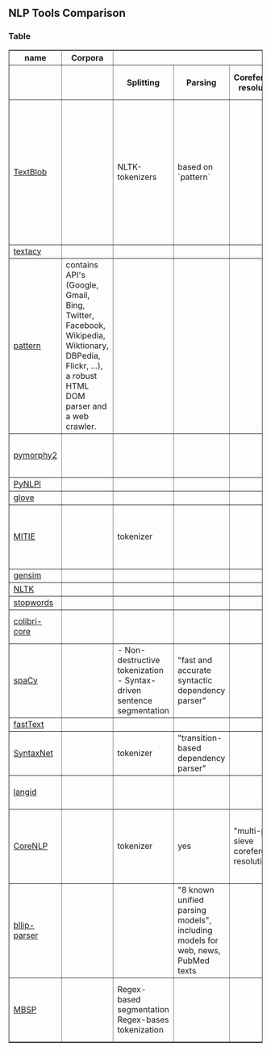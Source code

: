 
## NLP Tools Comparison

### Table


<link rel="stylesheet" type="text/css" href="https://cdn.datatables.net/v/dt/jq-2.2.4/dt-1.10.13/fc-3.2.2/fh-3.1.2/datatables.min.css"/>
<script type="text/javascript" src="https://cdn.datatables.net/v/dt/jq-2.2.4/dt-1.10.13/fc-3.2.2/fh-3.1.2/datatables.min.js"></script>
<script>
    $(document).ready(function() {
        $('table').DataTable({
            "paging":   false,
            "fixedColumns": true,
            
            "fixedHeader": false,
            "scrollX": true,
            "scrollY": '80vh',
            "class": "display"
        });
    } );
</script>

<style>
table.dataTable tbody tr {
    background: none !important;
}

table.DTFC_Cloned thead, table.DTFC_Cloned tfoot {
    background-color: none !important; 
}
</style>

<table border="1" class="dataframe cell-border compact">
  <thead>
    <tr>
      <th>name</th>
      <th>Corpora</th>
      <th colspan="7" halign="left">Text processing</th>
      <th colspan="3" halign="left"></th>
      <th colspan="2" halign="left">Annotation</th>
      <th colspan="5" halign="left">ML</th>
      <th>visualization</th>
      <th colspan="2" halign="left">Multilanguage</th>
    </tr>
    <tr>
      <th></th>
      <th></th>
      <th>Splitting</th>
      <th>Parsing</th>
      <th>Coreference resolution</th>
      <th>Word inflection</th>
      <th>Pattern Matching</th>
      <th>X-grams</th>
      <th>Spelling correction</th>
      <th>WordNet</th>
      <th>stopwords</th>
      <th>statistics</th>
      <th>Tagger</th>
      <th>NER</th>
      <th>Sentiment analysis</th>
      <th>Classification</th>
      <th>Clustering</th>
      <th>Topic Modelling</th>
      <th>Vectorization (including embeddings)</th>
      <th></th>
      <th>Translation</th>
      <th>Language Identification</th>
    </tr>
  </thead>
  <tbody>
    <tr>
      <td><a href='https://textblob.readthedocs.io/en/dev/'>TextBlob</a></td>
      <td></td>
      <td>NLTK-tokenizers</td>
      <td>based on `pattern`</td>
      <td></td>
      <td>singularize, pluralize, lemmatize</td>
      <td></td>
      <td></td>
      <td>based on `pattern`</td>
      <td>integration</td>
      <td></td>
      <td>Word and phrase frequencies</td>
      <td>1) POS based on `pattern`<br/>2) POS based on NLTK‘s TreeBank tagger<br/>3) NP based on Shlomi Babluki’s implementation<br/>4) NP uses the CoNLL 2000 corpus to train a tagger</td>
      <td></td>
      <td>PatternAnalyzer (based on the `pattern`)<br/>NaiveBayesAnalyzer (an NLTK classifier trained on a movie reviews corpus)</td>
      <td>Naive Bayes, Decision Tree</td>
      <td></td>
      <td></td>
      <td></td>
      <td></td>
      <td>powered by the Google Translate API</td>
      <td>powered by the Google Translate API</td>
    </tr>
    <tr>
      <td><a href='http://textacy.readthedocs.io'>textacy</a></td>
      <td></td>
      <td></td>
      <td></td>
      <td></td>
      <td></td>
      <td></td>
      <td></td>
      <td></td>
      <td></td>
      <td></td>
      <td></td>
      <td></td>
      <td></td>
      <td></td>
      <td></td>
      <td></td>
      <td></td>
      <td></td>
      <td></td>
      <td></td>
      <td></td>
    </tr>
    <tr>
      <td><a href='http://www.clips.ua.ac.be/pages/pattern-en'>pattern</a></td>
      <td>contains API's (Google, Gmail, Bing, Twitter, Facebook, Wikipedia, Wiktionary, DBPedia, Flickr, ...), a robust HTML DOM parser and a web crawler.</td>
      <td></td>
      <td></td>
      <td></td>
      <td>yes</td>
      <td>by POS-tags</td>
      <td></td>
      <td></td>
      <td></td>
      <td></td>
      <td></td>
      <td>POS (NN, VB, JJ, DT)<br/>Chunks (NP)</td>
      <td></td>
      <td></td>
      <td>Naive Bayes, Perceptron, k-NN, SVM</td>
      <td>k-means, hierarchical</td>
      <td>LSA</td>
      <td>td, df, idf, tf-idf,  cosine similarity, infogain</td>
      <td>graph.js on canvas</td>
      <td></td>
      <td></td>
    </tr>
    <tr>
      <td><a href='http://pymorphy2.readthedocs.io/en/latest/'>pymorphy2</a></td>
      <td></td>
      <td></td>
      <td></td>
      <td></td>
      <td>for Russian: singularize, pluralize, lemmatize</td>
      <td></td>
      <td></td>
      <td></td>
      <td></td>
      <td></td>
      <td></td>
      <td>for Russian: morphology</td>
      <td></td>
      <td></td>
      <td></td>
      <td></td>
      <td></td>
      <td></td>
      <td></td>
      <td></td>
      <td></td>
    </tr>
    <tr>
      <td><a href='http://pynlpl.readthedocs.io/en/latest/'>PyNLPl</a></td>
      <td></td>
      <td></td>
      <td></td>
      <td></td>
      <td></td>
      <td></td>
      <td></td>
      <td></td>
      <td></td>
      <td></td>
      <td></td>
      <td></td>
      <td></td>
      <td></td>
      <td></td>
      <td></td>
      <td></td>
      <td></td>
      <td></td>
      <td></td>
      <td></td>
    </tr>
    <tr>
      <td><a href='https://github.com/JonathanRaiman/glove'>glove</a></td>
      <td></td>
      <td></td>
      <td></td>
      <td></td>
      <td></td>
      <td></td>
      <td></td>
      <td></td>
      <td></td>
      <td></td>
      <td></td>
      <td></td>
      <td></td>
      <td></td>
      <td></td>
      <td></td>
      <td></td>
      <td>glove</td>
      <td></td>
      <td></td>
      <td></td>
    </tr>
    <tr>
      <td><a href='https://github.com/mit-nlp/MITIE'>MITIE</a></td>
      <td></td>
      <td>tokenizer</td>
      <td></td>
      <td></td>
      <td></td>
      <td></td>
      <td></td>
      <td></td>
      <td></td>
      <td></td>
      <td></td>
      <td></td>
      <td>- "bunch of different types of binary relation detector"</td>
      <td>yes</td>
      <td>yes</td>
      <td></td>
      <td></td>
      <td>pretrained word_feature_extractor</td>
      <td></td>
      <td></td>
      <td></td>
    </tr>
    <tr>
      <td><a href='https://radimrehurek.com/gensim/'>gensim</a></td>
      <td></td>
      <td></td>
      <td></td>
      <td></td>
      <td></td>
      <td></td>
      <td></td>
      <td></td>
      <td></td>
      <td></td>
      <td></td>
      <td></td>
      <td></td>
      <td></td>
      <td></td>
      <td></td>
      <td></td>
      <td>tf, tf-idf, word2vec</td>
      <td></td>
      <td></td>
      <td></td>
    </tr>
    <tr>
      <td><a href=''>NLTK</a></td>
      <td></td>
      <td></td>
      <td></td>
      <td></td>
      <td></td>
      <td></td>
      <td>n-grams</td>
      <td></td>
      <td></td>
      <td></td>
      <td></td>
      <td></td>
      <td></td>
      <td></td>
      <td></td>
      <td></td>
      <td></td>
      <td></td>
      <td></td>
      <td></td>
      <td></td>
    </tr>
    <tr>
      <td><a href='https://stopwords.readthedocs.io/en/latest/'>stopwords</a></td>
      <td></td>
      <td></td>
      <td></td>
      <td></td>
      <td></td>
      <td></td>
      <td></td>
      <td></td>
      <td></td>
      <td></td>
      <td></td>
      <td></td>
      <td></td>
      <td></td>
      <td></td>
      <td></td>
      <td></td>
      <td></td>
      <td></td>
      <td></td>
      <td></td>
    </tr>
    <tr>
      <td><a href='https://proycon.github.io/colibri-core/'>colibri-core</a></td>
      <td></td>
      <td></td>
      <td></td>
      <td></td>
      <td></td>
      <td></td>
      <td>n-grams, skipgrams, flexgrams</td>
      <td></td>
      <td></td>
      <td></td>
      <td></td>
      <td></td>
      <td></td>
      <td></td>
      <td></td>
      <td></td>
      <td></td>
      <td></td>
      <td></td>
      <td></td>
      <td></td>
    </tr>
    <tr>
      <td><a href='https://spacy.io/'>spaCy</a></td>
      <td></td>
      <td>- Non-destructive tokenization<br/>- Syntax-driven sentence segmentation</td>
      <td>"fast and accurate syntactic dependency parser"</td>
      <td></td>
      <td></td>
      <td>Rule-based matching</td>
      <td></td>
      <td></td>
      <td></td>
      <td></td>
      <td></td>
      <td>English and German tagging models with rule-based morphology</td>
      <td>> 10 built-in types<br/>Stand-off format and token tags training</td>
      <td></td>
      <td><br/></td>
      <td></td>
      <td></td>
      <td></td>
      <td></td>
      <td></td>
      <td></td>
    </tr>
    <tr>
      <td><a href='https://research.fb.com/projects/fasttext/'>fastText</a></td>
      <td></td>
      <td></td>
      <td></td>
      <td></td>
      <td></td>
      <td></td>
      <td></td>
      <td></td>
      <td></td>
      <td></td>
      <td></td>
      <td></td>
      <td></td>
      <td></td>
      <td>yes</td>
      <td></td>
      <td></td>
      <td>skipgram, cbow</td>
      <td></td>
      <td></td>
      <td></td>
    </tr>
    <tr>
      <td><a href='https://www.tensorflow.org/tutorials/syntaxnet'>SyntaxNet</a></td>
      <td></td>
      <td>tokenizer</td>
      <td>"transition-based dependency parser"</td>
      <td></td>
      <td></td>
      <td></td>
      <td></td>
      <td></td>
      <td></td>
      <td></td>
      <td></td>
      <td>POS</td>
      <td></td>
      <td></td>
      <td></td>
      <td></td>
      <td></td>
      <td></td>
      <td></td>
      <td></td>
      <td></td>
    </tr>
    <tr>
      <td><a href='https://github.com/saffsd/langid.py'>langid</a></td>
      <td></td>
      <td></td>
      <td></td>
      <td></td>
      <td></td>
      <td></td>
      <td></td>
      <td></td>
      <td></td>
      <td></td>
      <td></td>
      <td></td>
      <td></td>
      <td></td>
      <td></td>
      <td></td>
      <td></td>
      <td></td>
      <td></td>
      <td></td>
      <td>pre-trained for 97 languages</td>
    </tr>
    <tr>
      <td><a href='http://stanfordnlp.github.io/CoreNLP/'>CoreNLP</a></td>
      <td></td>
      <td>tokenizer</td>
      <td>yes</td>
      <td>"multi-pass sieve coreference resolution"</td>
      <td>lemmatize</td>
      <td>Pattern-based entity extraction</td>
      <td></td>
      <td></td>
      <td></td>
      <td></td>
      <td></td>
      <td>POS</td>
      <td>- NER with "CRF sequence models"<br/>- "Open information extraction"<br/></td>
      <td></td>
      <td></td>
      <td></td>
      <td></td>
      <td></td>
      <td></td>
      <td></td>
      <td></td>
    </tr>
    <tr>
      <td><a href='https://github.com/BLLIP/bllip-parser'>bllip-parser</a></td>
      <td></td>
      <td></td>
      <td>"8 known unified parsing models", including models for web, news, PubMed texts</td>
      <td></td>
      <td></td>
      <td></td>
      <td></td>
      <td></td>
      <td></td>
      <td></td>
      <td></td>
      <td></td>
      <td></td>
      <td></td>
      <td></td>
      <td></td>
      <td></td>
      <td></td>
      <td></td>
      <td></td>
      <td></td>
    </tr>
    <tr>
      <td><a href='http://www.clips.ua.ac.be/pages/MBSP'>MBSP</a></td>
      <td></td>
      <td>Regex-based segmentation<br/>Regex-bases tokenization</td>
      <td></td>
      <td></td>
      <td>MBLEM-based lemmatization</td>
      <td></td>
      <td></td>
      <td></td>
      <td></td>
      <td></td>
      <td></td>
      <td>POS (NN, JJ, VB)<br/>Chunks (NP, VP)<br/>Relations (SBJ, OBJ)<br/></td>
      <td></td>
      <td></td>
      <td></td>
      <td></td>
      <td></td>
      <td></td>
      <td></td>
      <td></td>
      <td></td>
    </tr>
  </tbody>
</table>
